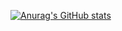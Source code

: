 [![Anurag's GitHub stats](https://github-readme-stats.vercel.app/api?username=banksemi&count_private=true&show_icons=true&hide=contribs&include_all_commits=true)](https://github.com/banksemi/github-readme-stats)
<!--

![Footer](https://capsule-render.vercel.app/api?type=waving&color=auto&height=200&section=footer)
**banksemi/banksemi** is a ✨ _special_ ✨ repository because its `README.md` (this file) appears on your GitHub profile.

Here are some ideas to get you started:

- 🔭 I’m currently working on ...
- 🌱 I’m currently learning ...
- 👯 I’m looking to collaborate on ...
- 🤔 I’m looking for help with ...
- 💬 Ask me about ...
- 📫 How to reach me: ...
- 😄 Pronouns: ...
- ⚡ Fun fact: ...
-->
